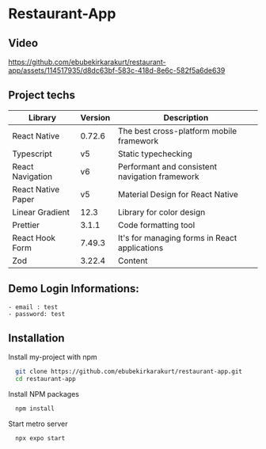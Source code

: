 # Restaurant-App

## Video

https://github.com/ebubekirkarakurt/restaurant-app/assets/114517935/d8dc63bf-583c-418d-8e6c-582f5a6de639

## Project techs

| Library  | Version | Description |
| ------------- | ------------- |--------------|
| React Native  | 0.72.6  | The best cross-platform mobile framework   |
| Typescript | v5 | Static typechecking|
| React Navigation | v6 |Performant and consistent navigation framework |
| React Native Paper | v5 |Material Design for React Native|
| Linear Gradient | 12.3 | Library for color design|
| Prettier  | 3.1.1  | Code formatting tool  |
| React Hook Form | 7.49.3 |  It's for managing forms in React applications|
| Zod | 3.22.4 | Content |


## Demo Login Informations:
    - email : test
    - password: test

## Installation

Install my-project with npm

```bash
  git clone https://github.com/ebubekirkarakurt/restaurant-app.git
  cd restaurant-app
```
Install NPM packages
 
```bash
  npm install
```
Start metro server
 
```bash
  npx expo start

```


